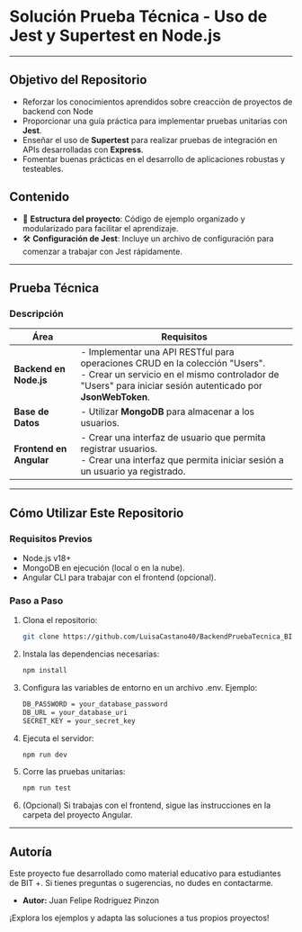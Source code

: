 # Solución Prueba Técnica - Uso de Jest y Supertest en Node.js

---

## Objetivo del Repositorio 
- Reforzar los conocimientos aprendidos sobre creacciòn de proyectos de backend con Node 
- Proporcionar una guía práctica para implementar pruebas unitarias con **Jest**.  
- Enseñar el uso de **Supertest** para realizar pruebas de integración en APIs desarrolladas con **Express**.  
- Fomentar buenas prácticas en el desarrollo de aplicaciones robustas y testeables. 

## Contenido  
- 📂 **Estructura del proyecto**: Código de ejemplo organizado y modularizado para facilitar el aprendizaje.  
- 🛠️ **Configuración de Jest**: Incluye un archivo de configuración para comenzar a trabajar con Jest rápidamente.  
<!-- - 🔄 **Pruebas de integración con Supertest**: Ejemplos claros de cómo probar endpoints de una API.  
- ✅ **Cobertura de pruebas**: Ejemplo de cómo generar reportes de cobertura de código.  -->

---

## Prueba Técnica  
### Descripción  
| Área                  | Requisitos                                                                                   |
|-----------------------|---------------------------------------------------------------------------------------------|
| **Backend en Node.js**| - Implementar una API RESTful para operaciones CRUD en la colección "Users".<br>- Crear un servicio en el mismo controlador de "Users" para iniciar sesión autenticado por **JsonWebToken**. |
| **Base de Datos**     | - Utilizar **MongoDB** para almacenar a los usuarios.                                       |
| **Frontend en Angular**| - Crear una interfaz de usuario que permita registrar usuarios.<br>- Crear una interfaz que permita iniciar sesión a un usuario ya registrado. |

---

## Cómo Utilizar Este Repositorio  
### Requisitos Previos  
- Node.js v18+  
- MongoDB en ejecución (local o en la nube).  
- Angular CLI para trabajar con el frontend (opcional).  

### Paso a Paso  
1. Clona el repositorio:  
   ```bash
   git clone https://github.com/LuisaCastano40/BackendPruebaTecnica_BIT-_202407.git

2. Instala las dependencias necesarias: 
    ```bash
    npm install
3. Configura las variables de entorno en un archivo .env. Ejemplo:
    ```bash
    DB_PASSWORD = your_database_password
    DB_URL = your_database_uri
    SECRET_KEY = your_secret_key    
4. Ejecuta el servidor:
    ```bash
    npm run dev
5. Corre las pruebas unitarias:
    ```bash
    npm run test
6. (Opcional) Si trabajas con el frontend, sigue las instrucciones en la carpeta del proyecto Angular.

---

## Autoría  
Este proyecto fue desarrollado como material educativo para estudiantes de BIT +. Si tienes preguntas o sugerencias, no dudes en contactarme.  

- **Autor:** Juan Felipe Rodriguez Pinzon 

¡Explora los ejemplos y adapta las soluciones a tus propios proyectos!
